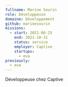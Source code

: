 ```yaml
---
fullname: Marine Sourin
role: Développeuse
domaine: Développement
github: marinesourin
missions:
  - start: 2021-06-25
    end: 2021-10-31
    status: service
    employer: Captive
    startups:
      - eva
previously:
  - eva
---
```

Développeuse chez Captive